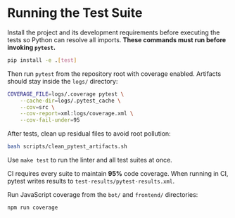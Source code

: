 # Running the Test Suite

Install the project and its development requirements before executing the tests
so Python can resolve all imports. **These commands must run before invoking
`pytest`.**

```bash
pip install -e .[test]
```

Then run `pytest` from the repository root with coverage enabled.
Artifacts should stay inside the `logs/` directory:

```bash
COVERAGE_FILE=logs/.coverage pytest \
    --cache-dir=logs/.pytest_cache \
    --cov=src \
    --cov-report=xml:logs/coverage.xml \
    --cov-fail-under=95
```

After tests, clean up residual files to avoid root pollution:

```bash
bash scripts/clean_pytest_artifacts.sh
```

Use `make test` to run the linter and all test suites at once.

CI requires every suite to maintain **95%** code coverage.
When running in CI, pytest writes results to `test-results/pytest-results.xml`.

Run JavaScript coverage from the `bot/` and `frontend/` directories:

```bash
npm run coverage
```
